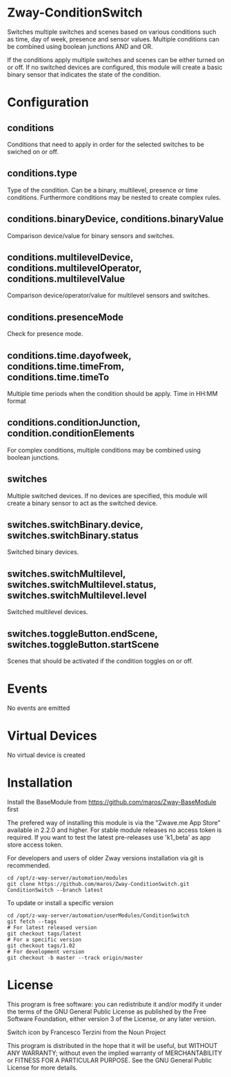 # Zway-ConditionSwitch

Switches multiple switches and scenes based on various conditions such as 
time, day of week, presence and sensor values. Multiple conditions can be
combined using boolean junctions AND and OR.

If the conditions apply multiple switches and scenes can be either turned 
on or off. If no switched devices are configured, this module will create a 
basic binary sensor that indicates the state of the condition.

# Configuration

## conditions

Conditions that need to apply in order for the selected switches to be
swiched on or off.

## conditions.type

Type of the condition. Can be a binary, multilevel, presence or time 
conditions. Furthermore conditions may be nested to create complex rules.

## conditions.binaryDevice, conditions.binaryValue

Comparison device/value for binary sensors and switches.

## conditions.multilevelDevice, conditions.multilevelOperator, conditions.multilevelValue

Comparison device/operator/value for multilevel sensors and switches.

## conditions.presenceMode

Check for presence mode.

## conditions.time.dayofweek, conditions.time.timeFrom, conditions.time.timeTo

Multiple time periods when the condition should be apply. Time in HH:MM format

## conditions.conditionJunction, condition.conditionElements

For complex conditions, multiple conditions may be combined using boolean
junctions. 

## switches

Multiple switched devices. If no devices are specified, this module will create
a binary sensor to act as the switched device.

## switches.switchBinary.device, switches.switchBinary.status

Switched binary devices.

## switches.switchMultilevel, switches.switchMultilevel.status, switches.switchMultilevel.level

Switched multilevel devices.

## switches.toggleButton.endScene, switches.toggleButton.startScene

Scenes that should be activated if the condition toggles on or off.

# Events

No events are emitted

# Virtual Devices

No virtual device is created

# Installation

Install the BaseModule from https://github.com/maros/Zway-BaseModule first

The prefered way of installing this module is via the "Zwave.me App Store"
available in 2.2.0 and higher. For stable module releases no access token is 
required. If you want to test the latest pre-releases use 'k1_beta' as 
app store access token.

For developers and users of older Zway versions installation via git is 
recommended.

```shell
cd /opt/z-way-server/automation/modules
git clone https://github.com/maros/Zway-ConditionSwitch.git ConditionSwitch --branch latest
```

To update or install a specific version
```shell
cd /opt/z-way-server/automation/userModules/ConditionSwitch
git fetch --tags
# For latest released version
git checkout tags/latest
# For a specific version
git checkout tags/1.02
# For development version
git checkout -b master --track origin/master
```

# License

This program is free software: you can redistribute it and/or modify
it under the terms of the GNU General Public License as published by
the Free Software Foundation, either version 3 of the License, or any 
later version.

Switch icon by Francesco Terzini from the Noun Project

This program is distributed in the hope that it will be useful,
but WITHOUT ANY WARRANTY; without even the implied warranty of
MERCHANTABILITY or FITNESS FOR A PARTICULAR PURPOSE. See the
GNU General Public License for more details.

